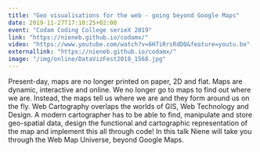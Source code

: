 ```yaml
---
title: "Geo visualisations for the web - going beyond Google Maps"
date: 2019-11-27T17:10:25+02:00
event: "Codam Coding College serieX 2019"
link: "https://nieneb.github.io/codamx/"
video: "https://www.youtube.com/watch?v=6H7iRrsRdDQ&feature=youtu.be"
externallink: "https://nieneb.github.io/codamx/"
image: "/img/online/DataVizFest2018_1568.jpg"
---
```


Present-day, maps are no longer printed on paper, 2D and flat. Maps are dynamic, interactive and online. <!--more--> We no longer go to maps to find out where we are. Instead, the maps tell us where we are and they form around us on the fly. Web Cartography overlaps the worlds of GIS, Web Technology and Design. A modern cartographer has to be able to find, manipulate and store geo-spatial data, design the functional and cartographic representation of the map and implement this all through code! In this talk Niene will take you through the Web Map Universe, beyond Google Maps.
